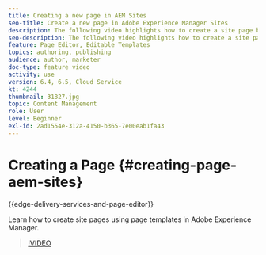```yaml
---
title: Creating a new page in AEM Sites
seo-title: Create a new page in Adobe Experience Manager Sites
description: The following video highlights how to create a site page based on a template in Adobe Experience Manager.
seo-description: The following video highlights how to create a site page based on a template in Adobe Experience Manager.
feature: Page Editor, Editable Templates
topics: authoring, publishing
audience: author, marketer
doc-type: feature video
activity: use
version: 6.4, 6.5, Cloud Service
kt: 4244
thumbnail: 31827.jpg
topic: Content Management
role: User
level: Beginner
exl-id: 2ad1554e-312a-4150-b365-7e00eab1fa43
---
```

# Creating a Page {#creating-page-aem-sites}

{{edge-delivery-services-and-page-editor}}

Learn how to create site pages using page templates in Adobe Experience Manager.

>[!VIDEO](https://video.tv.adobe.com/v/31827?quality=12&learn=on)
